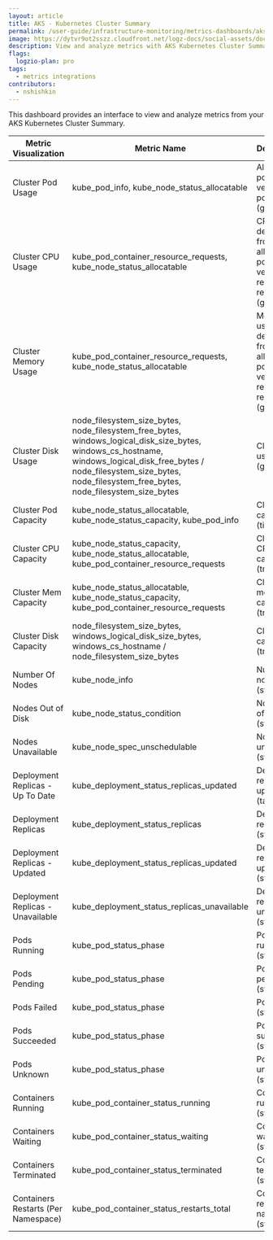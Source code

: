 ```yaml
---
layout: article
title: AKS - Kubernetes Cluster Summary
permalink: /user-guide/infrastructure-monitoring/metrics-dashboards/aks-kubernetes_cluster_summary.html 
image: https://dytvr9ot2sszz.cloudfront.net/logz-docs/social-assets/docs-social.jpg
description: View and analyze metrics with AKS Kubernetes Cluster Summary
flags:
  logzio-plan: pro
tags:
  - metrics integrations
contributors:
  - nshishkin
---
```


This dashboard provides an interface to view and analyze metrics from your AKS Kubernetes Cluster Summary.

| Metric Visualization  | Metric Name          | Description              |
| ---------- | -------------------------------------- | ---------------------------------- |
| Cluster Pod Usage                   | kube_pod_info, kube_node_status_allocatable       | Allocatable pods versus all pods (gauge)    |
| Cluster CPU Usage                   | kube_pod_container_resource_requests, kube_node_status_allocatable   | CPU usage derived from allocatable pods versus all resource requests (gauge)   |
| Cluster Memory Usage                | kube_pod_container_resource_requests, kube_node_status_allocatable                                                                                                                                                                 | Memory usage derived from allocatable pods versus all resource requests (gauge)|
| Cluster Disk Usage                  | node_filesystem_size_bytes, node_filesystem_free_bytes, windows_logical_disk_size_bytes, windows_cs_hostname, windows_logical_disk_free_bytes / node_filesystem_size_bytes, node_filesystem_free_bytes, node_filesystem_size_bytes | Cluster disk usage (gauge)                                                      |
| Cluster Pod Capacity                | kube_node_status_allocatable, kube_node_status_capacity, kube_pod_info                                        | Cluster pod capacity (timeseries)            |
| Cluster CPU Capacity                | kube_node_status_capacity, kube_node_status_allocatable, kube_pod_container_resource_requests                                                                                                                                      | Cluster CPU capacity (tmeseries)                                                   |
| Cluster Mem Capacity                | kube_node_status_allocatable, kube_node_status_capacity, kube_pod_container_resource_requests                                                                                                                                      | Cluster memory capacity (tmeseries)                                                |
| Cluster Disk Capacity               | node_filesystem_size_bytes, windows_logical_disk_size_bytes, windows_cs_hostname / node_filesystem_size_bytes       | Cluster disk capacity (tmeseries)                                                  |
| Number Of Nodes                     | kube_node_info                                                                                                      | Number of nodes (stats)                                                        |
| Nodes Out of Disk                   | kube_node_status_condition              | Nodes out of disk (stats)                                                      |
| Nodes Unavailable                   | kube_node_spec_unschedulable                                                                         | Nodes unavailable (stats)                                                      |
| Deployment Replicas - Up To Date    | kube_deployment_status_replicas_updated                                                                                                                                                                                            | Deployment replicas - up to date (table)                                        |
| Deployment Replicas                 | kube_deployment_status_replicas                                                                                                                                                                                                    | Deployment replicas (stats)                                                    |
| Deployment Replicas - Updated       | kube_deployment_status_replicas_updated                                                                                                                                                                                            | Deployment replicas - updated (stats)                                          |
| Deployment Replicas - Unavailable   | kube_deployment_status_replicas_unavailable                                                                                                                                                                                        | Deployment replicas - unavailable (stats)                                      |
| Pods Running                        | kube_pod_status_phase                                                                                                                                                                                                              | Pods running (stats)                                                           |
| Pods Pending                        | kube_pod_status_phase                                                                                                                                                                                                              | Pods pending (stats)                                                           |
| Pods Failed                         | kube_pod_status_phase                                                                                                                                                                                                              | Pods failed (stats)                                                             |
| Pods Succeeded                      | kube_pod_status_phase                                                                                                                                                                                                              | Pods succeeded (stats)                                                          |
| Pods Unknown                        | kube_pod_status_phase                                                                                                                                                                                                              | Pods unknown (stats)                                                           |
| Containers Running                  | kube_pod_container_status_running                                                                                                                                                                                                  | Containers running (stats)                                                     |
| Containers Waiting                  | kube_pod_container_status_waiting                                                                                                                                                                                                  | Containers waiting (stats)                                                      |
| Containers Terminated               | kube_pod_container_status_terminated                                                                                                                                                                                               | Containers terminated (stats)                                                   |
| Containers Restarts (Per Namespace) | kube_pod_container_status_restarts_total                                                                                                                                                                                           | Containers restarts per namespace (stats)                                      |